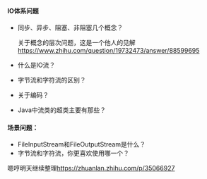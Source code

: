 #### IO体系问题

+ 同步、异步、阻塞、非阻塞几个概念？

  关于概念的层次问题，这是一个他人的见解<https://www.zhihu.com/question/19732473/answer/88599695>

+ 什么是IO流？

+ 字节流和字符流的区别？

+ 关于编码？

+ Java中流类的超类主要有那些？



#### 场景问题：

+ FileInputStream和FileOutputStream是什么？
+ 字节流和字符流，你更喜欢使用哪一个？



嗯哼明天继续整理<https://zhuanlan.zhihu.com/p/35066927>